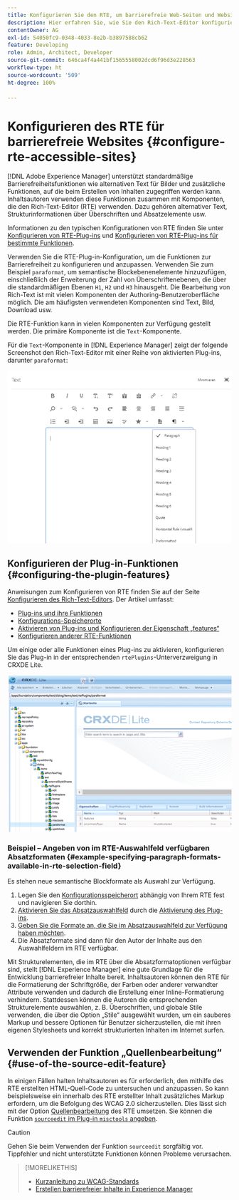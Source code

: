 ```yaml
---
title: Konfigurieren Sie den RTE, um barrierefreie Web-Seiten und Websites zu erstellen.
description: Hier erfahren Sie, wie Sie den Rich-Text-Editor konfigurieren, um barrierefreie Websites in [!DNL Adobe Experience Manager] zu erstellen.
contentOwner: AG
exl-id: 54050fc9-0348-4033-8e2b-b3897588cb62
feature: Developing
role: Admin, Architect, Developer
source-git-commit: 646ca4f4a441bf1565558002dcd6f96d3e228563
workflow-type: ht
source-wordcount: '509'
ht-degree: 100%

---
```


# Konfigurieren des RTE für barrierefreie Websites {#configure-rte-accessible-sites}

[!DNL Adobe Experience Manager] unterstützt standardmäßige Barrierefreiheitsfunktionen wie alternativen Text für Bilder und zusätzliche Funktionen, auf die beim Erstellen von Inhalten zugegriffen werden kann. Inhaltsautoren verwenden diese Funktionen zusammen mit Komponenten, die den Rich-Text-Editor (RTE) verwenden. Dazu gehören alternativer Text, Strukturinformationen über Überschriften und Absatzelemente usw.

Informationen zu den typischen Konfigurationen von RTE finden Sie unter [Konfigurieren von RTE-Plug-ins](rich-text-editor.md) und [Konfigurieren von RTE-Plug-ins für bestimmte Funktionen](configure-rich-text-editor-plug-ins.md).

Verwenden Sie die RTE-Plug-in-Konfiguration, um die Funktionen zur Barrierefreiheit zu konfigurieren und anzupassen. Verwenden Sie zum Beispiel `paraformat`, um semantische Blockebenenelemente hinzuzufügen, einschließlich der Erweiterung der Zahl von Überschriftenebenen, die über die standardmäßigen Ebenen `H1`, `H2` und `H3` hinausgeht. Die Bearbeitung von Rich-Text ist mit vielen Komponenten der Authoring-Benutzeroberfläche möglich. Die am häufigsten verwendeten Komponenten sind Text, Bild, Download usw.

Die RTE-Funktion kann in vielen Komponenten zur Verfügung gestellt werden. Die primäre Komponente ist die `Text`-Komponente.

Für die `Text`-Komponente in [!DNL Experience Manager] zeigt der folgende Screenshot den Rich-Text-Editor mit einer Reihe von aktivierten Plug-ins, darunter `paraformat`:

![RTE-Text-Komponente im Vollbildmodus](assets/rte-toolbar-full-screen-mode.png)

## Konfigurieren der Plug-in-Funktionen {#configuring-the-plugin-features}

Anweisungen zum Konfigurieren von RTE finden Sie auf der Seite [Konfigurieren des Rich-Text-Editors](rich-text-editor.md). Der Artikel umfasst:

* [Plug-ins und ihre Funktionen](rich-text-editor.md#aboutplugins)
* [Konfigurations-Speicherorte](rich-text-editor.md#understand-the-configuration-paths-and-locations)
* [Aktivieren von Plug-ins und Konfigurieren der Eigenschaft „features“](rich-text-editor.md#enable-rte-functionalities-by-activating-plug-ins)
* [Konfigurieren anderer RTE-Funktionen](rich-text-editor.md#enable-rte-functionalities-by-activating-plug-ins)

Um einige oder alle Funktionen eines Plug-ins zu aktivieren, konfigurieren Sie das Plug-in in der entsprechenden `rtePlugins`-Unterverzweigung in CRXDE Lite.

![Beispiel für ein rtePlugin in CRXDE Lite](assets/example-rteplugin-crxde-lite.png)

### Beispiel – Angeben von im RTE-Auswahlfeld verfügbaren Absatzformaten {#example-specifying-paragraph-formats-available-in-rte-selection-field}

Es stehen neue semantische Blockformate als Auswahl zur Verfügung.

1. Legen Sie den [Konfigurationsspeicherort](rich-text-editor.md#understand-the-configuration-paths-and-locations) abhängig von Ihrem RTE fest und navigieren Sie dorthin.
1. [Aktivieren Sie das Absatzauswahlfeld](rich-text-editor.md) durch die [Aktivierung des Plug-ins](rich-text-editor.md#enable-rte-functionalities-by-activating-plug-ins).
1. [Geben Sie die Formate an, die Sie im Absatzauswahlfeld zur Verfügung haben möchten](rich-text-editor.md).
1. Die Absatzformate sind dann für den Autor der Inhalte aus den Auswahlfeldern im RTE verfügbar.

Mit Strukturelementen, die im RTE über die Absatzformatoptionen verfügbar sind, stellt [!DNL Experience Manager] eine gute Grundlage für die Entwicklung barrierefreier Inhalte bereit. Inhaltsautoren können den RTE für die Formatierung der Schriftgröße, der Farben oder anderer verwandter Attribute verwenden und dadurch die Erstellung einer Inline-Formatierung verhindern. Stattdessen können die Autoren die entsprechenden Strukturelemente auswählen, z. B. Überschriften, und globale Stile verwenden, die über die Option „Stile“ ausgewählt wurden, um ein sauberes Markup und bessere Optionen für Benutzer sicherzustellen, die mit ihren eigenen Stylesheets und korrekt strukturierten Inhalten im Internet surfen.

## Verwenden der Funktion „Quellenbearbeitung“ {#use-of-the-source-edit-feature}

In einigen Fällen halten Inhaltsautoren es für erforderlich, den mithilfe des RTE erstellten HTML-Quell-Code zu untersuchen und anzupassen. So kann beispielsweise ein innerhalb des RTE erstellter Inhalt zusätzliches Markup erfordern, um die Befolgung des WCAG 2.0 sicherzustellen. Dies lässt sich mit der Option [Quellenbearbeitung](rich-text-editor.md#aboutplugins) des RTE umsetzen. Sie können die Funktion [`sourceedit` im Plug-in `misctools` angeben](rich-text-editor.md#aboutplugins).

>[!CAUTION]
>
>Gehen Sie beim Verwenden der Funktion `sourceedit` sorgfältig vor. Tippfehler und nicht unterstützte Funktionen können Probleme verursachen.

<!--
TBD ENGREVIEW: Is this only applicable to Classic UI? 

## Adding Support for further HTML Elements and Attributes {#adding-support-for-additional-html-elements-and-attributes}

To further extend the accessibility features of [!DNL Experience Manager], it is possible to extend the existing components based on the RTE (such as the `Text` and `Table` components) with extra elements and attributes.

The following procedure illustrates how to extend the `Table` component with a `Caption` element that provides information about a data table to assistive technology users:

### Example: Add a caption to a table properties dialog {#example-adding-the-caption-to-the-table-properties-dialog}

In the constructor of the `TablePropertiesDialog`, add an extra text input field that is used for editing the caption. Set the `itemId` to `caption` (the DOM attribute’s name) to automatically handle its content.

In a `Table`, set the attribute to the DOM element or or remove it from the DOM element. The dialog in the `config` object passed the value. Set or remove the DOM attributes using the corresponding `CQ.form.rte.Common` methods (`com` is a shortcut for `CQ.form.rte.Common`). Using `CQ.form.rte.Common` methods avoids common pitfalls with browser implementations.

>[!NOTE]
>
>This procedure is only suitable for the classic UI.

### Step-by-step instructions {#step-by-step-instructions}

1. Start CRXDE Lite. For example: [http://localhost:4502/crx/de/](http://localhost:4502/crx/de/)

1. Copy `/libs/cq/ui/widgets/source/widgets/form/rte/commands/Table.js` to `/apps/cq/ui/widgets/source/widgets/form/rte/commands/Table.js`. Create intermediate folders if those do not exist.

1. Copy `/libs/cq/ui/widgets/source/widgets/form/rte/plugins/TablePropertiesDialog.js` to `/apps/cq/ui/widgets/source/widgets/form/rte/plugins/TablePropertiesDialog.js`.

1. Open `/apps/cq/ui/widgets/source/widgets/form/rte/plugins/TablePropertiesDialog.js` file to edit.

1. In the `constructor` method, before the mention of `var dialogRef = this;`, add the following code:

   ```javascript
   editItems.push({
       "itemId": "caption",
       "name": "caption",
       "xtype": "textfield",
       "fieldLabel": CQ.I18n.getMessage("Caption"),
       "value": (this.table && this.table.caption ? this.table.caption.textContent : "")
   });
   ```

1. Open `/apps/cq/ui/widgets/source/widgets/form/rte/commands/Table.js` file.

1. Add the following code at the end of the `transferConfigToTable` method:

   ```javascript
   /**
    * Adds Caption Element
   */
   var captionElement;
   if (dom.firstChild && dom.firstChild.tagName.toLowerCase() == "caption")
   {
      captionElement = dom.firstChild;
   }
   if (config.caption)
   {
       var captionTextNode = document.createTextNode(config.caption)
       if (captionElement)
       {
          dom.replaceNode(captionElement.firstChild,captionTextNode);
       } else
       {
           captionElement = document.createElement("caption");
           captionElement.appendChild(captionTextNode);
           if (dom.childNodes.length>0)
           {
              dom.insertBefore(captionElement, dom.firstChild);
           } else
           {
              dom.appendChild(captionElement);
           }
       }
   } else if (captionElement)
   {
     dom.removeChild(captionElement);
   }
   ```

1. To save your changes, click **[!UICONTROL Save All]**.

## Best practices and limitations {#best-practices-limitations-tips}

* A plain text field is not the only type of input allowed for the value of the caption element. You can use any ExtJS widget, that provides the caption’s value through its `getValue()` method.
* To add editing capabilities for more elements and attributes, ensure that:

  * The `itemId` property for each corresponding field is set to the name of the appropriate DOM attribute (`TablePropertiesDialog`).
  * The attribute is set and/or removed on the DOM element explicitly (`Table`).
-->

>[!MORELIKETHIS]
>
>* [Kurzanleitung zu WCAG-Standards](/help/compliance/accessibility/quick-guide-wcag.md)
>* [Erstellen barrierefreier Inhalte in Experience Manager](/help/sites-cloud/authoring/page-editor/accessible-content.md)
